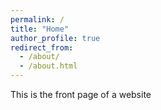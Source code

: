 ```yaml
---
permalink: /
title: "Home"
author_profile: true
redirect_from: 
  - /about/
  - /about.html
---
```


This is the front page of a website

